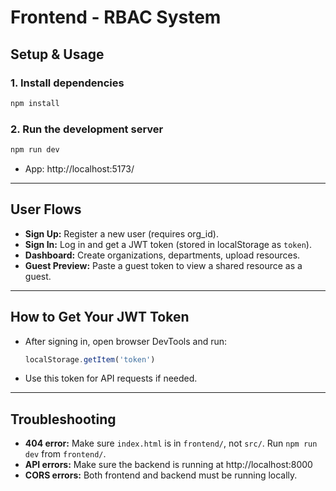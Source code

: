 # Frontend - RBAC System

## Setup & Usage

### 1. Install dependencies
```bash
npm install
```

### 2. Run the development server
```bash
npm run dev
```
- App: http://localhost:5173/

---

## User Flows

- **Sign Up:** Register a new user (requires org_id).
- **Sign In:** Log in and get a JWT token (stored in localStorage as `token`).
- **Dashboard:** Create organizations, departments, upload resources.
- **Guest Preview:** Paste a guest token to view a shared resource as a guest.

---

## How to Get Your JWT Token
- After signing in, open browser DevTools and run:
  ```js
  localStorage.getItem('token')
  ```
- Use this token for API requests if needed.

---

## Troubleshooting
- **404 error:** Make sure `index.html` is in `frontend/`, not `src/`. Run `npm run dev` from `frontend/`.
- **API errors:** Make sure the backend is running at http://localhost:8000
- **CORS errors:** Both frontend and backend must be running locally.
